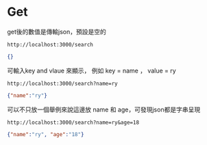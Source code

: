 # Get

get後的數值是傳輸json，預設是空的
```text
http://localhost:3000/search
```
```json
{}
```
可輸入key and vlaue 來顯示， 例如 key = name ， value = ry
```text
http://localhost:3000/search?name=ry
```
 ```json
 {"name":"ry"}
 ```

可以不只放一個舉例來說這邊放 name 和 age，可發現json都是字串呈現 
```
http://localhost:3000/search?name=ry&age=18
```
 ```json
 {"name":"ry", "age":"18"}
 ```






